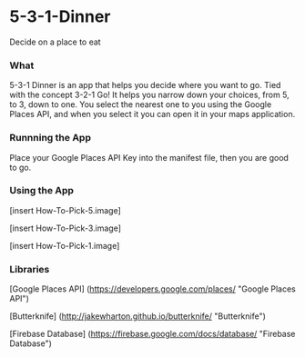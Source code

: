 # 5-3-1-Dinner
Decide on a place to eat

### What

5-3-1 Dinner is an app that helps you decide where you want to go.  Tied with the concept 3-2-1 Go! 
It helps you narrow down your choices, from 5, to 3, down to one.  You select the nearest one to you using the
Google Places API, and when you select it you can open it in your maps application.

### Runnning the App

Place your Google Places API Key into the manifest file, then you are good to go.

### Using the App

[insert How-To-Pick-5.image]

[insert How-To-Pick-3.image]

[insert How-To-Pick-1.image]

### Libraries

[Google Places API] (https://developers.google.com/places/ "Google Places API")

[Butterknife] (http://jakewharton.github.io/butterknife/ "Butterknife")

[Firebase Database] (https://firebase.google.com/docs/database/ "Firebase Database")


